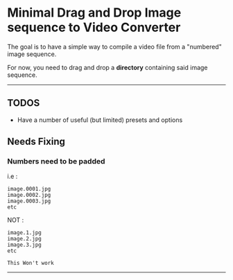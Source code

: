 # Minimal Drag and Drop Image sequence to Video Converter

The goal is to have a simple way to compile a video file from a "numbered" image sequence.

For now, you need to drag and drop a **directory** containing said image sequence.

---

## TODOS

- Have a number of useful (but limited) presets and options

## Needs Fixing

### Numbers need to be padded

i.e :

    image.0001.jpg
    image.0002.jpg
    image.0003.jpg
    etc

NOT :

    image.1.jpg
    image.2.jpg
    image.3.jpg
    etc

    This Won't work

---
